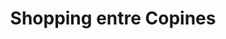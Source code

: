 ---
title: "Shopping entre Copines"
url: /fontenay-aux-roses/shopping-entre-copines/
shop: Kleidung
---